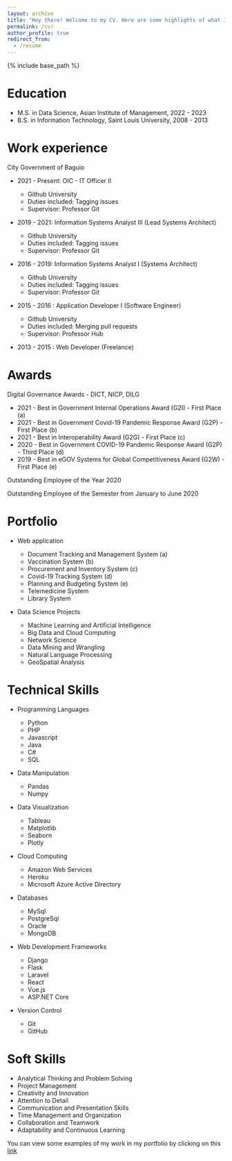```yaml
---
layout: archive
title: "Hey there! Welcome to my CV. Here are some highlights of what I've accomplished:"
permalink: /cv/
author_profile: true
redirect_from:
  - /resume
---
```


{% include base_path %}

Education
======
* M.S. in Data Science, Asian Institute of Management, 2022 - 2023
* B.S. in Information Technology, Saint Louis University, 2008 - 2013

Work experience
======
City Government of Baguio
* 2021 - Present: OIC - IT Officer II
  * Github University
  * Duties included: Tagging issues
  * Supervisor: Professor Git

* 2019 - 2021: Information Systems Analyst III (Lead Systems Architect)
  * Github University
  * Duties included: Tagging issues
  * Supervisor: Professor Git

* 2016 - 2019: Information Systems Analyst I (Systems Architect)
  * Github University
  * Duties included: Tagging issues
  * Supervisor: Professor Git

* 2015 - 2016 : Application Developer I (Software Engineer)
  * Github University
  * Duties included: Merging pull requests
  * Supervisor: Professor Hub

* 2013 - 2015 : Web Developer (Freelance)

Awards
======
Digital Governance Awards - DICT, NICP, DILG
* 2021 - Best in Government Internal Operations Award (G2I) - First Place (a)
* 2021 - Best in Government Covid-19 Pandemic Response Award (G2P) - First Place (b)
* 2021 - Best in Interoperability Award (G2G) - First Place (c)
* 2020 - Best in Government COVID-19 Pandemic Response Award (G2P) - Third Place (d)
* 2019 - Best in eGOV Systems for Global Competitiveness Award (G2W) - First Place (e)

Outstanding Employee of the Year 2020

Outstanding Employee of the Semester from January to June 2020

Portfolio
======
* Web application
  * Document Tracking and Management System (a)
  * Vaccination System (b)
  * Procurement and Inventory System (c)
  * Covid-19 Tracking System (d)
  * Planning and Budgeting System (e)
  * Telemedicine System
  * Library System

* Data Science Projects
  * Machine Learning and Artificial Intelligence
  * Big Data and Cloud Computing
  * Network Science
  * Data Mining and Wrangling
  * Natural Language Processing
  * GeoSpatial Analysis

Technical Skills
======
* Programming Languages
  * Python
  * PHP
  * Javascript
  * Java
  * C#
  * SQL

* Data Manipulation
  * Pandas
  * Numpy

* Data Visualization
  * Tableau
  * Matplotlib
  * Seaborn
  * Plotly

* Cloud Computing
  * Amazon Web Services
  * Heroku
  * Microsoft Azure Active Directory

* Databases
  * MySql
  * PostgreSql
  * Oracle
  * MongoDB

* Web Development Frameworks
  * Django
  * Flask
  * Laravel
  * React
  * Vue.js
  * ASP.NET Core

* Version Control
  * Git
  * GitHub

Soft Skills
======
* Analytical Thinking and Problem Solving
* Project Management
* Creativity and Innovation
* Attention to Detail
* Communication and Presentation Skills
* Time Management and Organization
* Collaboration and Teamwork
* Adaptability and Continuous Learning

You can view some examples of my work in my portfolio by clicking on this [link](https://flcamarao.github.io/portfolio/)